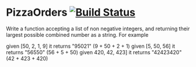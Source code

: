 # PizzaOrders [![Build Status](https://www.travis-ci.org/LordLukin/CombinedNumber.svg?branch=master)](https://www.travis-ci.org/LordLukin/CombinedNumber)

Write a function accepting a list of non negative integers, 
and returning their largest possible combined number
as a string. For example

given [50, 2, 1, 9] it returns "95021"    (9 + 50 + 2 + 1)
given [5, 50, 56]   it returns "56550"    (56 + 5 + 50)
given 420, 42, 423] it returns "42423420" (42 + 423 + 420)
